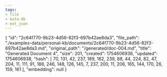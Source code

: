 ```yaml
---
tags:
- file
- kota-db
- ext_json
---
```

{
  "id": "2c64f770-9b23-4d56-82f3-697b42ae8da3",
  "file_path": "./examples-data/personal-kb/documents/2c64f770-9b23-4d56-82f3-697b42ae8da3.md",
  "original_path": "/generated/doc-004.md",
  "title": "Generated Document 4",
  "size": 201,
  "created": 1754606938,
  "updated": 1754606938,
  "hash": [
    70,
    131,
    42,
    237,
    189,
    162,
    239,
    88,
    44,
    224,
    82,
    47,
    204,
    11,
    111,
    91,
    188,
    246,
    148,
    126,
    145,
    7,
    237,
    200,
    11,
    206,
    165,
    144,
    170,
    26,
    159,
    161
  ],
  "embedding": null
}